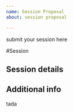```yaml
---
name: Session Proposal
about: session proposal

---
```


submit your session here

#Session

## Session details

## Additional info
tada
